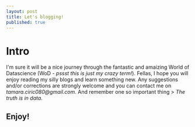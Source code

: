 ```yaml
---
layout: post
title: Let's blogging!
published: true
---
```


# Intro

I'm sure it will be a nice journey through the fantastic and amaizing World of Datascience (WoD - _pssst this is just my crazy term!_).
Fellas, I hope you will enjoy reading my silly blogs and learn something new. Any suggestions and/or corrections are strongly welcome and you can contact me on _tamara.ciric080@gmail.com_.
And remember one so important thing > _The truth is in data_.

## Enjoy!

